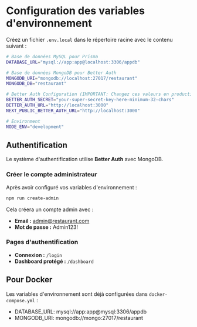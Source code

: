 # Configuration des variables d'environnement

Créez un fichier `.env.local` dans le répertoire racine avec le contenu suivant :

```bash
# Base de données MySQL pour Prisma
DATABASE_URL="mysql://app:app@localhost:3306/appdb"

# Base de données MongoDB pour Better Auth
MONGODB_URI="mongodb://localhost:27017/restaurant"
MONGODB_DB="restaurant"

# Better Auth Configuration (IMPORTANT: Changez ces valeurs en production!)
BETTER_AUTH_SECRET="your-super-secret-key-here-minimum-32-chars"
BETTER_AUTH_URL="http://localhost:3000"
NEXT_PUBLIC_BETTER_AUTH_URL="http://localhost:3000"

# Environment
NODE_ENV="development"
```

## Authentification

Le système d'authentification utilise **Better Auth** avec MongoDB.

### Créer le compte administrateur

Après avoir configuré vos variables d'environnement :

```bash
npm run create-admin
```

Cela créera un compte admin avec :
- **Email :** admin@restaurant.com
- **Mot de passe :** Admin123!

### Pages d'authentification

- **Connexion :** `/login`
- **Dashboard protégé :** `/dashboard`

## Pour Docker
Les variables d'environnement sont déjà configurées dans `docker-compose.yml` :
- DATABASE_URL: mysql://app:app@mysql:3306/appdb
- MONGODB_URI: mongodb://mongo:27017/restaurant
